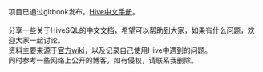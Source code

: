 项目已通过gitbook发布，[Hive中文手册](https://bryceqin.gitbook.io/hivesql-reference-zh/)。<br>
<br>
分享一些关于HiveSQL的中文文档，希望可以帮助到大家，如果有什么问题，欢迎大家一起讨论。<br>
资料主要来源于[官方wiki](https://cwiki.apache.org/confluence/display/Hive/)，以及记录自己使用Hive中遇到的问题。<br>
同时参考一些网络上公开的博客，如有侵权，请联系我删除。